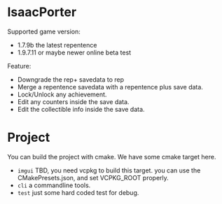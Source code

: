# IsaacPorter

Supported game version:
- 1.7.9b the latest repentence
- 1.9.7.11 or maybe newer online beta test

Feature:

- Downgrade the rep+ savedata to rep
- Merge a repentence savedata with a repentence plus save data.
- Lock/Unlock any achievement.
- Edit any counters inside the save data.
- Edit the collectible info inside the save data.

# Project

You can build the project with cmake. We have some cmake target here.

- `imgui` TBD, you need vcpkg to build this target. you can use the CMakePresets.json, and set VCPKG_ROOT properly.
- `cli` a commandline tools.
- `test` just some hard coded test for debug.
